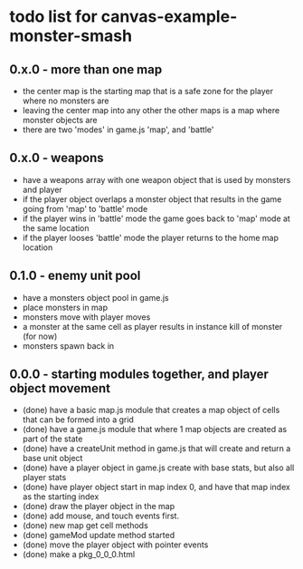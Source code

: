 # todo list for canvas-example-monster-smash

## 0.x.0 - more than one map
* the center map is the starting map that is a safe zone for the player where no monsters are
* leaving the center map into any other the other maps is a map where monster objects are
* there are two 'modes' in game.js 'map', and 'battle'


## 0.x.0 - weapons
* have a weapons array with one weapon object that is used by monsters and player
* if the player object overlaps a monster object that results in the game going from 'map' to 'battle' mode
* if the player wins in 'battle' mode the game goes back to 'map' mode at the same location
* if the player looses 'battle' mode the player returns to the home map location

## 0.1.0 - enemy unit pool
* have a monsters object pool in game.js
* place monsters in map
* monsters move with player moves
* a monster at the same cell as player results in instance kill of monster (for now)
* monsters spawn back in

## 0.0.0 - starting modules together, and player object movement
* (done) have a basic map.js module that creates a map object of cells that can be formed into a grid
* (done) have a game.js module that where 1 map objects are created as part of the state
* (done) have a createUnit method in game.js that will create and return a base unit object
* (done) have a player object in game.js create with base stats, but also all player stats
* (done) have player object start in map index 0, and have that map index as the starting index
* (done) draw the player object in the map
* (done) add mouse, and touch events first.
* (done) new map get cell methods
* (done) gameMod update method started
* (done) move the player object with pointer events
* (done) make a pkg_0_0_0.html
